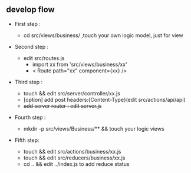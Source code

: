 ## develop flow 
- First step :
  - cd src/views/business/ ,touch your own logic model,
just for view 

- Second step :
  - edit src/routes.js 
    - import xx from 'src/views/business/xx'
    - < Route path="xx" component={xx} />

- Third step :
  - touch && edit src/server/controller/xx.js
  - [option] add post headers:{Content-Type}(edit src/actions/api/api)
  - ~~add server router : edit server.js~~

- Fourth step :
  - mkdir -p src/views/Business/** && touch your logic views
  
- Fifth step: 
  - touch && edit src/actions/business/xx.js
  - touch && edit src/reducers/business/xx.js
  - cd .. && edit ../index.js to add reduce status
  

